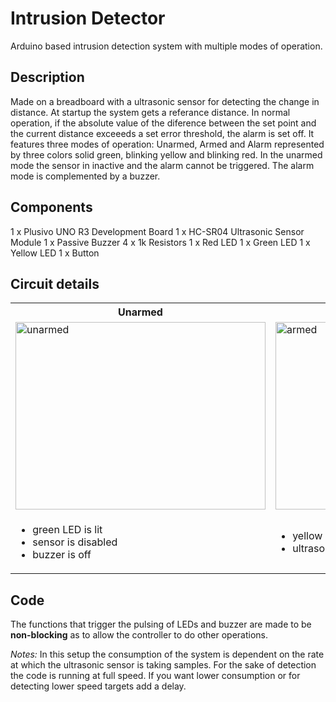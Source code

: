 # Intrusion Detector

Arduino based intrusion detection system with multiple modes of operation.

## Description

Made on a breadboard with a ultrasonic sensor for detecting the change in
distance. At startup the system gets a referance distance. In normal operation,
if the absolute value of the diference between the set point and the current
distance exceeeds a set error threshold, the alarm is set off. It features
three modes of operation: Unarmed, Armed and Alarm represented by three colors
solid green, blinking yellow and blinking red. In the unarmed mode the sensor
in inactive and the alarm cannot be triggered. The alarm mode is complemented
by a buzzer.

## Components

1 x Plusivo UNO R3 Development Board
1 x HC-SR04 Ultrasonic Sensor Module
1 x Passive Buzzer
4 x 1k Resistors
1 x Red LED
1 x Green LED
1 x Yellow LED
1 x Button

## Circuit details

<table>
<tr>
<th>Unarmed</th>
<th>Armed</th>
<th>Alarm</th>
</tr>
<tr>
<td>
  <img width="400" height="300" alt="unarmed" src="https://github.com/user-attachments/assets/ec517958-9b91-4546-82da-137fbdb6516b" />
</td>
<td>
  <img width="400" height="300" alt="armed" src="https://github.com/user-attachments/assets/94b4ba5b-f6bf-44b3-ae12-bc0283bc6c60" />
</td>
<td>
  <img width="400" height="300" alt="alarm" src="https://github.com/user-attachments/assets/7970cde4-8b1d-4600-9864-1210b08e7344" />
</td>
</tr>
<tr>
<td>
  <ul>
    <li>green LED is lit</li>
    <li>sensor is disabled</li>
    <li>buzzer is off</li>
  </ul>
</td>
<td>
  <ul>
    <li>yellow LED is blinking</li>
    <li>ultrasonic sensor is operationalf</li>
  </ul>
</td>
<td>
  <ul>
    <li>red LED is blinking</li>
    <li>alarm is triggered</li>
    <li>buzzer is producing sound</li>
  </ul>
</td>
</tr>
</table>

## Code

The functions that trigger the pulsing of LEDs and buzzer are made to be
**non-blocking** as to allow the controller to do other operations.

*Notes:* In this setup the consumption of the system is dependent on the rate
at which the ultrasonic sensor is taking samples. For the sake of detection the
code is running at full speed. If you want lower consumption or for detecting
lower speed targets add a delay.
